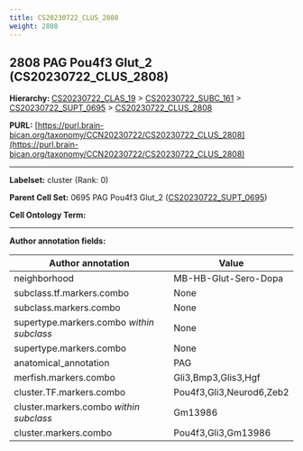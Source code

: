 ```yaml
---
title: CS20230722_CLUS_2808
weight: 2808
---
```

## 2808 PAG Pou4f3 Glut_2 (CS20230722_CLUS_2808)
<b>Hierarchy: </b>
[CS20230722_CLAS_19](../CS20230722_CLAS_19) >
[CS20230722_SUBC_161](../CS20230722_SUBC_161) >
[CS20230722_SUPT_0695](../CS20230722_SUPT_0695) >
[CS20230722_CLUS_2808](../CS20230722_CLUS_2808)

**PURL:** [https://purl.brain-bican.org/taxonomy/CCN20230722/CS20230722_CLUS_2808](https://purl.brain-bican.org/taxonomy/CCN20230722/CS20230722_CLUS_2808)

---


**Labelset:** cluster (Rank: 0)

**Parent Cell Set:** 0695 PAG Pou4f3 Glut_2 ([CS20230722_SUPT_0695](../CS20230722_SUPT_0695))



**Cell Ontology Term:** 

[MARKER GENES.]: #


---

[TRANSFERRED ANNOTATIONS.]: #


[AUTHOR ANNOTATION FIELDS.]: #


**Author annotation fields:**

| Author annotation | Value |
|-------------------|-------|
|neighborhood|MB-HB-Glut-Sero-Dopa|
|subclass.tf.markers.combo|None|
|subclass.markers.combo|None|
|supertype.markers.combo _within subclass_|None|
|supertype.markers.combo|None|
|anatomical_annotation|PAG|
|merfish.markers.combo|Gli3,Bmp3,Glis3,Hgf|
|cluster.TF.markers.combo|Pou4f3,Gli3,Neurod6,Zeb2|
|cluster.markers.combo _within subclass_|Gm13986|
|cluster.markers.combo|Pou4f3,Gli3,Gm13986|
